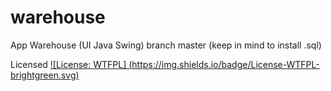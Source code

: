 # warehouse
App Warehouse (UI Java Swing)
branch master (keep in mind to install .sql)

Licensed
[![License: WTFPL]
(https://img.shields.io/badge/License-WTFPL-brightgreen.svg)](http://www.wtfpl.net/about/)
